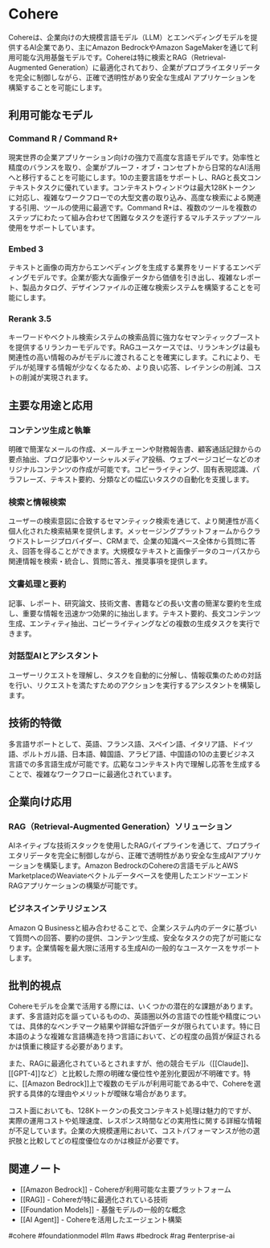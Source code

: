 # Cohere

Cohereは、企業向けの大規模言語モデル（LLM）とエンベディングモデルを提供するAI企業であり、主にAmazon BedrockやAmazon SageMakerを通じて利用可能な汎用基盤モデルです。Cohereは特に検索とRAG（Retrieval-Augmented Generation）に最適化されており、企業がプロプライエタリデータを完全に制御しながら、正確で透明性があり安全な生成AI アプリケーションを構築することを可能にします。

## 利用可能なモデル

### Command R / Command R+
現実世界の企業アプリケーション向けの強力で高度な言語モデルです。効率性と精度のバランスを取り、企業がプルーフ・オブ・コンセプトから日常的なAI活用へと移行することを可能にします。10の主要言語をサポートし、RAGと長文コンテキストタスクに優れています。コンテキストウィンドウは最大128Kトークンに対応し、複雑なワークフローでの大型文書の取り込み、高度な検索による関連する引用、ツールの使用に最適です。Command R+は、複数のツールを複数のステップにわたって組み合わせて困難なタスクを遂行するマルチステップツール使用をサポートしています。

### Embed 3
テキストと画像の両方からエンベディングを生成する業界をリードするエンベディングモデルです。企業が膨大な画像データから価値を引き出し、複雑なレポート、製品カタログ、デザインファイルの正確な検索システムを構築することを可能にします。

### Rerank 3.5
キーワードやベクトル検索システムの検索品質に強力なセマンティックブーストを提供するリランカーモデルです。RAGユースケースでは、リランキングは最も関連性の高い情報のみがモデルに渡されることを確実にします。これにより、モデルが処理する情報が少なくなるため、より良い応答、レイテンシの削減、コストの削減が実現されます。

## 主要な用途と応用

### コンテンツ生成と執筆
明確で簡潔なメールの作成、メールチェーンや財務報告書、顧客通話記録からの要点抽出、ブログ記事やソーシャルメディア投稿、ウェブページコピーなどのオリジナルコンテンツの作成が可能です。コピーライティング、固有表現認識、パラフレーズ、テキスト要約、分類などの幅広いタスクの自動化を支援します。

### 検索と情報検索
ユーザーの検索意図に合致するセマンティック検索を通じて、より関連性が高く個人化された検索結果を提供します。メッセージングプラットフォームからクラウドストレージプロバイダー、CRMまで、企業の知識ベース全体から質問に答え、回答を得ることができます。大規模なテキストと画像データのコーパスから関連情報を検索・統合し、質問に答え、推奨事項を提供します。

### 文書処理と要約
記事、レポート、研究論文、技術文書、書籍などの長い文書の簡潔な要約を生成し、重要な情報を迅速かつ効果的に抽出します。テキスト要約、長文コンテンツ生成、エンティティ抽出、コピーライティングなどの複数の生成タスクを実行できます。

### 対話型AIとアシスタント
ユーザーリクエストを理解し、タスクを自動的に分解し、情報収集のための対話を行い、リクエストを満たすためのアクションを実行するアシスタントを構築します。

## 技術的特徴

多言語サポートとして、英語、フランス語、スペイン語、イタリア語、ドイツ語、ポルトガル語、日本語、韓国語、アラビア語、中国語の10の主要ビジネス言語での多言語生成が可能です。広範なコンテキスト内で理解し応答を生成することで、複雑なワークフローに最適化されています。

## 企業向け応用

### RAG（Retrieval-Augmented Generation）ソリューション
AIネイティブな技術スタックを使用したRAGパイプラインを通じて、プロプライエタリデータを完全に制御しながら、正確で透明性があり安全な生成AIアプリケーションを構築します。Amazon BedrockのCohereの言語モデルとAWS MarketplaceのWeaviateベクトルデータベースを使用したエンドツーエンドRAGアプリケーションの構築が可能です。

### ビジネスインテリジェンス
Amazon Q Businessと組み合わせることで、企業システム内のデータに基づいて質問への回答、要約の提供、コンテンツ生成、安全なタスクの完了が可能になります。企業情報を最大限に活用する生成AIの一般的なユースケースをサポートします。

## 批判的視点

Cohereモデルを企業で活用する際には、いくつかの潜在的な課題があります。まず、多言語対応を謳っているものの、英語圏以外の言語での性能や精度については、具体的なベンチマーク結果や詳細な評価データが限られています。特に日本語のような複雑な言語構造を持つ言語において、どの程度の品質が保証されるかは慎重に検証する必要があります。

また、RAGに最適化されているとされますが、他の競合モデル（[[Claude]]、[[GPT-4]]など）と比較した際の明確な優位性や差別化要因が不明確です。特に、[[Amazon Bedrock]]上で複数のモデルが利用可能である中で、Cohereを選択する具体的な理由やメリットが曖昧な場合があります。

コスト面においても、128Kトークンの長文コンテキスト処理は魅力的ですが、実際の運用コストや処理速度、レスポンス時間などの実用性に関する詳細な情報が不足しています。企業の大規模運用において、コストパフォーマンスが他の選択肢と比較してどの程度優位なのかは検証が必要です。

## 関連ノート

- [[Amazon Bedrock]] - Cohereが利用可能な主要プラットフォーム
- [[RAG]] - Cohereが特に最適化されている技術
- [[Foundation Models]] - 基盤モデルの一般的な概念
- [[AI Agent]] - Cohereを活用したエージェント構築

#cohere #foundationmodel #llm #aws #bedrock #rag #enterprise-ai